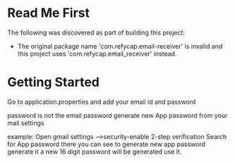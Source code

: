 # Read Me First
The following was discovered as part of building this project:

* The original package name 'com.refycap.email-receiver' is invalid and this project uses 'com.refycap.email_receiver' instead.

# Getting Started

Go to application.properties and add your email id and password

password is not the email password generate new App password from your mail settings

example:
        Open gmail settings -->security-enable 2-step verification
        Search for App password there you can see to generate new app password generate it a new 16 digit password will be generated use it.
